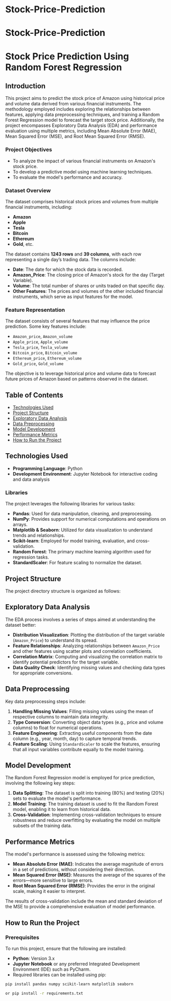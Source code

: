 # Stock-Price-Prediction
# Stock-Price-Prediction
# Stock Price Prediction Using Random Forest Regression

## Introduction
This project aims to predict the stock price of Amazon using historical price and volume data derived from various financial instruments. The methodology employed includes exploring the relationships between features, applying data preprocessing techniques, and training a Random Forest Regression model to forecast the target stock price. Additionally, the project encompasses Exploratory Data Analysis (EDA) and performance evaluation using multiple metrics, including Mean Absolute Error (MAE), Mean Squared Error (MSE), and Root Mean Squared Error (RMSE).

### Project Objectives
- To analyze the impact of various financial instruments on Amazon's stock price.
- To develop a predictive model using machine learning techniques.
- To evaluate the model's performance and accuracy.

### Dataset Overview
The dataset comprises historical stock prices and volumes from multiple financial instruments, including:
- **Amazon**
- **Apple**
- **Tesla**
- **Bitcoin**
- **Ethereum**
- **Gold**, etc.

The dataset contains **1243 rows** and **39 columns**, with each row representing a single day’s trading data. The columns include:
- **Date**: The date for which the stock data is recorded.
- **Amazon_Price**: The closing price of Amazon's stock for the day (Target Variable).
- **Volume**: The total number of shares or units traded on that specific day.
- **Other Features**: The prices and volumes of the other included financial instruments, which serve as input features for the model.

### Feature Representation
The dataset consists of several features that may influence the price prediction. Some key features include:
- `Amazon_price`, `Amazon_volume`
- `Apple_price`, `Apple_volume`
- `Tesla_price`, `Tesla_volume`
- `Bitcoin_price`, `Bitcoin_volume`
- `Ethereum_price`, `Ethereum_volume`
- `Gold_price`, `Gold_volume`

The objective is to leverage historical price and volume data to forecast future prices of Amazon based on patterns observed in the dataset.

## Table of Contents
- [Technologies Used](#technologies-used)
- [Project Structure](#project-structure)
- [Exploratory Data Analysis](#exploratory-data-analysis)
- [Data Preprocessing](#data-preprocessing)
- [Model Development](#model-development)
- [Performance Metrics](#performance-metrics)
- [How to Run the Project](#how-to-run-the-project)


## Technologies Used
- **Programming Language**: Python
- **Development Environment**: Jupyter Notebook for interactive coding and data analysis

### Libraries
The project leverages the following libraries for various tasks:
- **Pandas**: Used for data manipulation, cleaning, and preprocessing.
- **NumPy**: Provides support for numerical computations and operations on arrays.
- **Matplotlib & Seaborn**: Utilized for data visualization to understand trends and relationships.
- **Scikit-learn**: Employed for model training, evaluation, and cross-validation.
- **Random Forest**: The primary machine learning algorithm used for regression tasks.
- **StandardScaler**: For feature scaling to normalize the dataset.

## Project Structure
The project directory structure is organized as follows:

## Exploratory Data Analysis
The EDA process involves a series of steps aimed at understanding the dataset better:
- **Distribution Visualization**: Plotting the distribution of the target variable (`Amazon_Price`) to understand its spread.
- **Feature Relationships**: Analyzing relationships between `Amazon_Price` and other features using scatter plots and correlation coefficients.
- **Correlation Matrix**: Computing and visualizing the correlation matrix to identify potential predictors for the target variable.
- **Data Quality Check**: Identifying missing values and checking data types for appropriate conversions.

## Data Preprocessing
Key data preprocessing steps include:
1. **Handling Missing Values**: Filling missing values using the mean of respective columns to maintain data integrity.
2. **Type Conversion**: Converting object data types (e.g., price and volume columns) to float for numerical operations.
3. **Feature Engineering**: Extracting useful components from the date column (e.g., year, month, day) to capture temporal trends.
4. **Feature Scaling**: Using `StandardScaler` to scale the features, ensuring that all input variables contribute equally to the model training.

## Model Development
The Random Forest Regression model is employed for price prediction, involving the following key steps:
1. **Data Splitting**: The dataset is split into training (80%) and testing (20%) sets to evaluate the model's performance.
2. **Model Training**: The training dataset is used to fit the Random Forest model, enabling it to learn from historical data.
3. **Cross-Validation**: Implementing cross-validation techniques to ensure robustness and reduce overfitting by evaluating the model on multiple subsets of the training data.

## Performance Metrics
The model's performance is assessed using the following metrics:
- **Mean Absolute Error (MAE)**: Indicates the average magnitude of errors in a set of predictions, without considering their direction.
- **Mean Squared Error (MSE)**: Measures the average of the squares of the errors—more sensitive to large errors.
- **Root Mean Squared Error (RMSE)**: Provides the error in the original scale, making it easier to interpret.

The results of cross-validation include the mean and standard deviation of the MSE to provide a comprehensive evaluation of model performance.

## How to Run the Project

### Prerequisites
To run this project, ensure that the following are installed:
- **Python**: Version 3.x
- **Jupyter Notebook** or any preferred Integrated Development Environment (IDE) such as PyCharm.
- Required libraries can be installed using pip:
```bash
pip install pandas numpy scikit-learn matplotlib seaborn

or pip install -r requirements.txt

